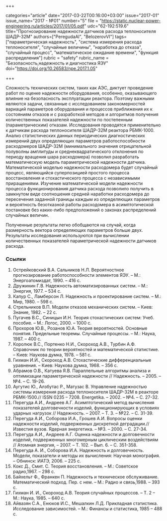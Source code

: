 +++

categories="article"
date="2017-03-22T00:16:00+03:00"
issue="2017-01"
issue_name="2017 - №01"
number="5"
file = "https://static.nuclear-power-engineering.ru/articles/2017/01/05.pdf"
udc="62-192:519.6"
title="Прогнозирование надежности датчиков расхода теплоносителя ШАДР-32M"
authors=["PeregudaAI", "BelozerovVI"]
tags=["параметрическая надежность", "система измерения расхода теплоносителя", "случайные величины", "наработка до отказа", "случайный процесс", "математическое ожидание времени", "функция распределения"]
rubric = "safety"
rubric_name = "Безопасность,надежность и диагностика ЯЭУ"
doi="https://doi.org/10.26583/npe.2017.1.05"

+++

Сложность технических систем, таких как АЭС, диктует проведение работ по оценке надежности оборудования, особенно, оказывающего влияние на безопасность эксплуатации реактора. Поэтому важными являются задачи, связанные с исследованием закономерностей вариаций параметров оборудования и процессов приближения их к состояниям отказов и с разработкой методов и алгоритмов получения количественных показателей надежности по постепенным (параметрическим) отказам. Исследования проводятся применительно к датчикам расхода теплоносителя ШАДР-32M реактора РБМК-1000. Анализ статистических данных периодических диагностических измерений двух определяющих параметров работоспособности расходомеров ШАДР-32M (минимального значения отрицательной полуволны амплитуды и среднеквадратического отклонения по периоду вращения шара расходомера) позволил разработать математическую модель параметрической надежности датчика. Математической моделью надежности расходомера будет случайный процесс, являющийся суперпозицией простого процесса восстановления и стохастического процесса с независимыми приращениями. Изучение математической модели надежности процесса функционирования датчика расхода позволило получить в замкнутом виде соотношения средней наработки расходомера до пересечения заданной границы каждым из определяющих параметров и вероятность безотказной работы расходомера в асимптотической постановке без каких-либо предположений о законах распределений случайных величин.

Полученные результаты легко обобщаются на случай, когда размерность вектора определяющих параметров больше двух. Результаты исследования используются при вычислении количественных показателей параметрической надежности датчиков расхода.

### Ссылки

1. Острейковский В.А. Сальников Н.Л. Вероятностное прогнозирование работоспособности элементов ЯЭУ. – М.: Энергоатомиздат, 1990. – 416 c.
2. Дружинин Г.В. Надежность автоматизированных систем. – М.: Энергия, 1977. – 534 с.
3. Капур С., Ламберсон Л. Надежность и проектирование систем. – М.: Мир, 1980. – 598 с.
4. Стрельников В.П. Модели отказов механических систем. – Киев: Знание, 1982. – 22 c.
5. Пугачев В.С., Синицын И.Н. Теория стохастических систем: Учеб. пособие. – М.: Логос, 2000. – 1000 с.
6. Прохоров Ю.В., Розанов Ю.А. Теория вероятностей. Основные понятия. Предельные теоремы. Случайные процессы. – М.: Наука, 1987. – 400 c.
7. Королюк В.С., Портенко Н.И., Скороход А.В., Турбин А.Ф. Справочник по теории вероятностей и математической статистике. – Киев: Наукова думка, 1978. – 581 с.
8. Гихман И.И., Скороход А.В. Стохастические дифференциальные уравнения. – Киев: Наукова думка, 1968. – 356 c.
9. Абрамов О.В., Катуева Я.В. Параллельные алгоритмы анализа и оптимизации параметрической надежности // Надежность. – 2005. – №4. – C. 19-26.
10. Аугутис Ю., Алзбутас Р., Матузас В. Управление надежностью системы измерения расхода теплоносителя ШАДР-32М в реакторе РБМК-1500.// ISSN 0235 – 7208. Energetika. – 2002. – №4. – C. 27-32.
11. Перегуда А.И., Андреев А.Г. Асимптотический метод вычисления показателей долговечности изделий, функционирующих в условиях ударных нагрузок // Надежность. – 2007. – Т. 3. – №22. – C. 31-39.
12. Перегуда А.И., Соборова И.А., Грошев А.И. Вопросы оценки надежности изделий, подверженных дискретной деградации.// Известия вузов. Ядерная энергетика. – №3. – 2000. – С. 27-34.
13. Перегуда А.И., Андреев А.Г. Оценка надежности и долговечности изделий, подверженных многомерным циклическим воздействиям // Атомная энергия, – 2007. – Т. 102. – Вып. 6. – C. 351-358.
14. Перегуда А. И., Соборова И.А. Надежность и долговечность. Модели, показатели и методы их вычисления: Научная монография. – Обнинск: ИАТЭ, 2006. – 225 с.
15. Кокс Д., Смит. С. Теория восстановления. – М.: Советское радио,1967. – 298 с.
16. Байхельт Ф., Франкен П. Надежность и техническое обслуживание. Математический подход. Пер. с нем. – М.: Радио и связь,1988. – 393 с.
17. Гихман И. И., Скороход А.В. Теория случайных процессов. – Т. 2 – М.: Наука, 1985. – 640 c.
18. Айвазян С.А., Енюков И.С., Мешалкин Л.Д. Прикладная статистика. Исследование зависимостей. – М.: Финансы и статистика, 1985 – 488 с.